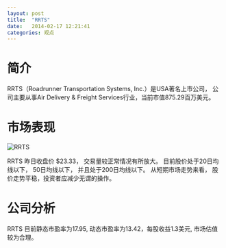 ```yaml
---
layout: post
title:  "RRTS"
date:   2014-02-17 12:21:41
categories: 观点
---
```


# 简介
RRTS（Roadrunner Transportation Systems, Inc.）是USA著名上市公司，
公司主要从事Air Delivery & Freight Services行业，当前市值875.29百万美元。

# 市场表现

![RRTS](http://finviz.com/chart.ashx?t=RRTS&ty=c&ta=1&p=d&s=l)

RRTS 昨日收盘价 $23.33，
交易量较正常情况有所放大。
目前股价处于20日均线以下，
50日均线以下，
并且处于200日均线以下。
从短期市场走势来看，
股价走势平稳，投资者应减少无谓的操作。

# 公司分析
RRTS 目前静态市盈率为17.95, 动态市盈率为13.42，每股收益1.3美元,
市场估值较为合理。
